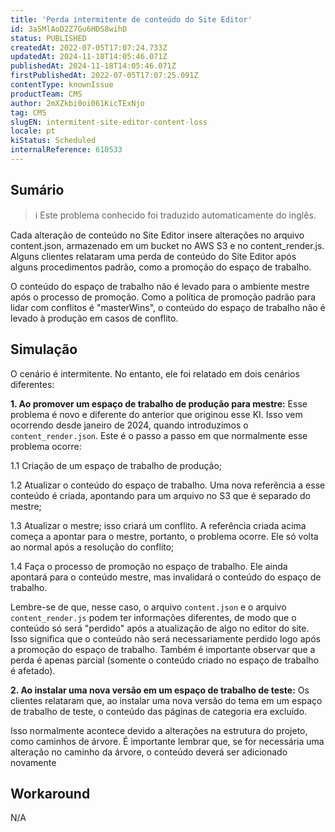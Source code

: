 ```yaml
---
title: 'Perda intermitente de conteúdo do Site Editor'
id: 3a5MlAoD2Z7Gu6HDS8wihD
status: PUBLISHED
createdAt: 2022-07-05T17:07:24.733Z
updatedAt: 2024-11-18T14:05:46.071Z
publishedAt: 2024-11-18T14:05:46.071Z
firstPublishedAt: 2022-07-05T17:07:25.091Z
contentType: knownIssue
productTeam: CMS
author: 2mXZkbi0oi061KicTExNjo
tag: CMS
slugEN: intermitent-site-editor-content-loss
locale: pt
kiStatus: Scheduled
internalReference: 610533
---
```


## Sumário

>ℹ️ Este problema conhecido foi traduzido automaticamente do inglês.


Cada alteração de conteúdo no Site Editor insere alterações no arquivo content.json, armazenado em um bucket no AWS S3 e no content_render.js. Alguns clientes relataram uma perda de conteúdo do Site Editor após alguns procedimentos padrão, como a promoção do espaço de trabalho.

O conteúdo do espaço de trabalho não é levado para o ambiente mestre após o processo de promoção. Como a política de promoção padrão para lidar com conflitos é "masterWins", o conteúdo do espaço de trabalho não é levado à produção em casos de conflito.

## Simulação


O cenário é intermitente. No entanto, ele foi relatado em dois cenários diferentes:

**1. Ao promover um espaço de trabalho de produção para mestre:**
Esse problema é novo e diferente do anterior que originou esse KI. Isso vem ocorrendo desde janeiro de 2024, quando introduzimos o `content_render.json`.  Este é o passo a passo em que normalmente esse problema ocorre:

1.1 Criação de um espaço de trabalho de produção;

1.2 Atualizar o conteúdo do espaço de trabalho. Uma nova referência a esse conteúdo é criada, apontando para um arquivo no S3 que é separado do mestre;

1.3 Atualizar o mestre; isso criará um conflito. A referência criada acima começa a apontar para o mestre, portanto, o problema ocorre. Ele só volta ao normal após a resolução do conflito;

1.4 Faça o processo de promoção no espaço de trabalho. Ele ainda apontará para o conteúdo mestre, mas invalidará o conteúdo do espaço de trabalho.



Lembre-se de que, nesse caso, o arquivo `content.json` e o arquivo `content_render.js` podem ter informações diferentes, de modo que o conteúdo só será "perdido" após a atualização de algo no editor do site. Isso significa que o conteúdo não será necessariamente perdido logo após a promoção do espaço de trabalho. Também é importante observar que a perda é apenas parcial (somente o conteúdo criado no espaço de trabalho é afetado).

**2. Ao instalar uma nova versão em um espaço de trabalho de teste:**
Os clientes relataram que, ao instalar uma nova versão do tema em um espaço de trabalho de teste, o conteúdo das páginas de categoria era excluído.

Isso normalmente acontece devido a alterações na estrutura do projeto, como caminhos de árvore. É importante lembrar que, se for necessária uma alteração no caminho da árvore, o conteúdo deverá ser adicionado novamente

## Workaround


N/A






